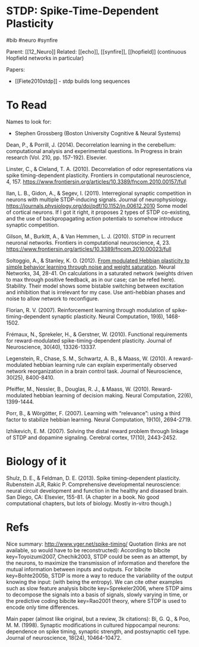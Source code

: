 # STDP: Spike-Time-Dependent Plasticity

#bib #neuro #synfire

Parent: [[12_Neuro]]
Related: [[echo]], [[synfire]], [[hopfield]] (continuous Hopfield networks in particular)

Papers:
* [[Fiete2010stdp]] - stdp builds long sequences

# To Read

Names to look for:
* Stephen Grossberg (Boston University Cognitive & Neural Systems)

Dean, P., & Porrill, J. (2014). Decorrelation learning in the cerebellum: computational analysis and experimental questions. In Progress in brain research (Vol. 210, pp. 157-192). Elsevier.

Linster, C., & Cleland, T. A. (2010). Decorrelation of odor representations via spike timing-dependent plasticity. Frontiers in computational neuroscience, 4, 157.
https://www.frontiersin.org/articles/10.3389/fncom.2010.00157/full

Ilan, L. B., Gidon, A., & Segev, I. (2011). Interregional synaptic competition in neurons with multiple STDP-inducing signals. Journal of neurophysiology.
https://journals.physiology.org/doi/pdf/10.1152/jn.00612.2010
Some model of cortical neurons. If I got it right, it proposes 2 types of STDP co-existing, and the use of backpropagating action potentials to somehow introduce synaptic competition.

Gilson, M., Burkitt, A., & Van Hemmen, L. J. (2010). STDP in recurrent neuronal networks. Frontiers in computational neuroscience, 4, 23.
https://www.frontiersin.org/articles/10.3389/fncom.2010.00023/full

Soltoggio, A., & Stanley, K. O. (2012). [From modulated Hebbian plasticity to simple behavior learning through noise and weight saturation](https://dspace.lboro.ac.uk/dspace-jspui/bitstream/2134/16988/1/soltoggioStanley2012NNs.pdf). Neural Networks, 34, 28-41.
On calculations in a saturated network (weights driven to max through positive feedback, as in our case; can be refed here). Stability. Their model shows some bistable switching between excitation and inhibition that is irrelevant for my case. Use anti-hebbian phases and noise to allow network to reconfigure.

Florian, R. V. (2007). Reinforcement learning through modulation of spike-timing-dependent synaptic plasticity. Neural Computation, 19(6), 1468-1502.

Frémaux, N., Sprekeler, H., & Gerstner, W. (2010). Functional requirements for reward-modulated spike-timing-dependent plasticity. Journal of Neuroscience, 30(40), 13326-13337.

Legenstein, R., Chase, S. M., Schwartz, A. B., & Maass, W. (2010). A reward-modulated hebbian learning rule can explain experimentally observed network reorganization in a brain control task. Journal of Neuroscience, 30(25), 8400-8410.

Pfeiffer, M., Nessler, B., Douglas, R. J., & Maass, W. (2010). Reward-modulated hebbian learning of decision making. Neural Computation, 22(6), 1399-1444.

Porr, B., & Wörgötter, F. (2007). Learning with “relevance”: using a third factor to stabilize hebbian learning. Neural Computation, 19(10), 2694-2719.

Izhikevich, E. M. (2007). Solving the distal reward problem through linkage of STDP and dopamine signaling. Cerebral cortex, 17(10), 2443-2452.

# Biology of it

Shulz, D. E., & Feldman, D. E. (2013). Spike timing-dependent plasticity. Rubenstein JLR, Rakic P. Comprehensive developmental neuroscience: neural circuit development and function in the healthy and diseased brain. San Diego, CA: Elsevier, 155-81.
(A chapter in a book. No good computational chapters, but lots of biology. Mostly in-vitro though.)

# Refs

Nice summary:
http://www.yger.net/spike-timing/
Quotation (links are not available, so would have to be reconstructed): According to bibcite key=Toyoizumi2007, Chechik2003, STDP could be seen as an attempt, by the neurons, to maximize the transmission of information and therefore the mutual information between inputs and outputs. For bibcite key=Bohte2005b, STDP is more a way to reduce the variability of the output knowing the input:  (with  being the entropy). We can cite other examples such as slow feature analysis bibcite key=Sprekeler2006, where STDP aims to decompose the signals into a basis of signals, slowly varying in time, or the predictive coding bibcite key=Rao2001 theory, where STDP is used to encode only time differences. 

Main paper (almost like original, but a review, 3k citations):
Bi, G. Q., & Poo, M. M. (1998). Synaptic modifications in cultured hippocampal neurons: dependence on spike timing, synaptic strength, and postsynaptic cell type. Journal of neuroscience, 18(24), 10464-10472.